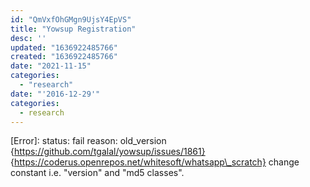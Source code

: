 ```yaml
---
id: "QmVxfOhGMgn9UjsY4EpVS"
title: "Yowsup Registration"
desc: ''
updated: "1636922485766"
created: "1636922485766"
date: "2021-11-15"
categories: 
  - "research"
date: "'2016-12-29'"
categories:
  - research
---
```


\[Error\]: status: fail reason: old\_version {https://github.com/tgalal/yowsup/issues/1861} {https://coderus.openrepos.net/whitesoft/whatsapp\_scratch} change constant i.e. "version" and "md5 classes".
